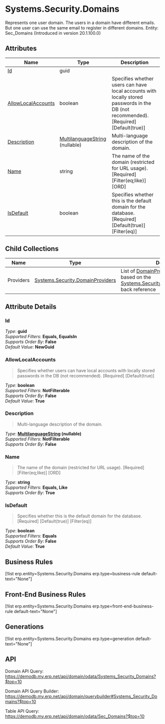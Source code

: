 # Systems.Security.Domains

Represents one user domain. The users in a domain have different emails. But one user can use the same email to register in different domains. Entity: Sec_Domains (Introduced in version 20.1.100.0)

## Attributes

| Name | Type | Description |
| ---- | ---- | --- |
| [Id](Systems.Security.Domains.md#Id) | guid |  
| [AllowLocalAccounts](Systems.Security.Domains.md#AllowLocalAccounts) | boolean | Specifies whether users can have local accounts with locally stored passwords in the DB (not recommended). [Required] [Default(true)] 
| [Description](Systems.Security.Domains.md#Description) | [MultilanguageString](../data-types/MultilanguageString.md) (nullable) | Multi-language description of the domain. 
| [Name](Systems.Security.Domains.md#Name) | string | The name of the domain (restricted for URL usage). [Required] [Filter(eq;like)] [ORD] 
| [IsDefault](Systems.Security.Domains.md#IsDefault) | boolean | Specifies whether this is the default domain for the database. [Required] [Default(true)] [Filter(eq)] 

## Child Collections

| Name | Type | Description |
| ---- | ---- | --- |
| Providers | [Systems.Security.DomainProviders](Systems.Security.DomainProviders.md) | List of [DomainProvider](Systems.Security.DomainProviders.md) child objects, based on the [Systems.Security.DomainProvider.Domain](Systems.Security.DomainProviders.md#Domain) back reference 


## Attribute Details

### Id

_Type_: **guid**  
_Supported Filters_: **Equals, EqualsIn**  
_Supports Order By_: **False**  
_Default Value_: **NewGuid**  

### AllowLocalAccounts

> Specifies whether users can have local accounts with locally stored passwords in the DB (not recommended). [Required] [Default(true)]

_Type_: **boolean**  
_Supported Filters_: **NotFilterable**  
_Supports Order By_: **False**  
_Default Value_: **True**  

### Description

> Multi-language description of the domain.

_Type_: **[MultilanguageString](../data-types/MultilanguageString.md) (nullable)**  
_Supported Filters_: **NotFilterable**  
_Supports Order By_: **False**  

### Name

> The name of the domain (restricted for URL usage). [Required] [Filter(eq;like)] [ORD]

_Type_: **string**  
_Supported Filters_: **Equals, Like**  
_Supports Order By_: **True**  

### IsDefault

> Specifies whether this is the default domain for the database. [Required] [Default(true)] [Filter(eq)]

_Type_: **boolean**  
_Supported Filters_: **Equals**  
_Supports Order By_: **False**  
_Default Value_: **True**  



## Business Rules

[!list erp.entity=Systems.Security.Domains erp.type=business-rule default-text="None"]

## Front-End Business Rules

[!list erp.entity=Systems.Security.Domains erp.type=front-end-business-rule default-text="None"]

## Generations

[!list erp.entity=Systems.Security.Domains erp.type=generation default-text="None"]

## API

Domain API Query:
<https://demodb.my.erp.net/api/domain/odata/Systems_Security_Domains?$top=10>

Domain API Query Builder:
<https://demodb.my.erp.net/api/domain/querybuilder#Systems_Security_Domains?$top=10>

Table API Query:
<https://demodb.my.erp.net/api/domain/odata/Sec_Domains?$top=10>

